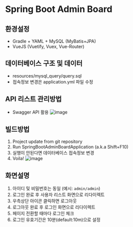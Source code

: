 # Spring Boot Admin Board
## 환경설정
- Gradle + YAML + MySQL (MyBatis+JPA)
- VueJS (Vuetify, Vuex, Vue-Router)

## 데이터베이스 구조 및 데이터
- resources/mysql_query/query.sql
- 접속정보 변경은 application.yml 파일 수정

## API 리스트 관리방법
- Swagger API 활용
![image](https://user-images.githubusercontent.com/24692694/105275828-7a26d080-5be3-11eb-85f0-778fb8cf0e45.png)

## 빌드방법
1. Project update from git repository
1. Run SpringBootAdminBoardApplication (a.k.a Shift+F10)
1. 실행이 안된다면 데이터베이스 접속정보 변경
1. Voila!
![image](https://user-images.githubusercontent.com/24692694/91194559-3b274880-e733-11ea-865e-043d85fcac12.png)

## 화면설명
1. 아이디 및 비밀번호는 동일 (예시: `admin/admin`)
1. 로그인 완료 후 사용자 리스트 화면으로 리다이렉트
1. 우측상단 아이콘 클릭하면 로그아웃
1. 로그아웃 완료 후 로그인 화면으로 리다이렉트
1. 페이지 전환할 때마다 로그인 체크
1. 로그인 유효기간은 10분(default:10m)으로 설정
